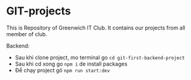 # GIT-projects
This is Repository of Greenwich IT Club. It contains our projects from all member of club.

Backend:
- Sau khi clone project, mo terminal go `cd git-first-backend-project`
- Sau khi cd xong go `npm i` de install packages
- Để chạy project gõ `npm run start:dev`
